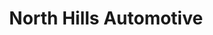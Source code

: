 ---
title: "North Hills Automotive"
url: /greenville/north-hills-automotive-east-butler-road/
shop: car repair
---